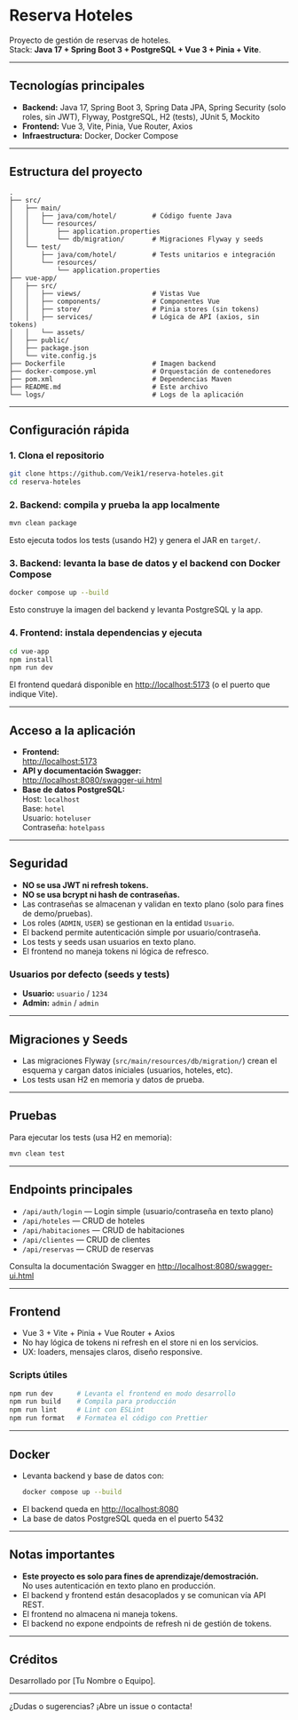# Reserva Hoteles

Proyecto de gestión de reservas de hoteles.  
Stack: **Java 17 + Spring Boot 3 + PostgreSQL + Vue 3 + Pinia + Vite**.

---

## Tecnologías principales

- **Backend:** Java 17, Spring Boot 3, Spring Data JPA, Spring Security (solo roles, sin JWT), Flyway, PostgreSQL, H2 (tests), JUnit 5, Mockito
- **Frontend:** Vue 3, Vite, Pinia, Vue Router, Axios
- **Infraestructura:** Docker, Docker Compose

---

## Estructura del proyecto

```
.
├── src/
│   ├── main/
│   │   ├── java/com/hotel/         # Código fuente Java
│   │   └── resources/
│   │       ├── application.properties
│   │       └── db/migration/       # Migraciones Flyway y seeds
│   └── test/
│       ├── java/com/hotel/         # Tests unitarios e integración
│       └── resources/
│           └── application.properties
├── vue-app/
│   ├── src/
│   │   ├── views/                  # Vistas Vue
│   │   ├── components/             # Componentes Vue
│   │   ├── store/                  # Pinia stores (sin tokens)
│   │   ├── services/               # Lógica de API (axios, sin tokens)
│   │   └── assets/
│   ├── public/
│   ├── package.json
│   └── vite.config.js
├── Dockerfile                      # Imagen backend
├── docker-compose.yml              # Orquestación de contenedores
├── pom.xml                         # Dependencias Maven
├── README.md                       # Este archivo
└── logs/                           # Logs de la aplicación
```

---

## Configuración rápida

### 1. Clona el repositorio

```sh
git clone https://github.com/Veik1/reserva-hoteles.git
cd reserva-hoteles
```

### 2. Backend: compila y prueba la app localmente

```sh
mvn clean package
```
Esto ejecuta todos los tests (usando H2) y genera el JAR en `target/`.

### 3. Backend: levanta la base de datos y el backend con Docker Compose

```sh
docker compose up --build
```
Esto construye la imagen del backend y levanta PostgreSQL y la app.

### 4. Frontend: instala dependencias y ejecuta

```sh
cd vue-app
npm install
npm run dev
```
El frontend quedará disponible en [http://localhost:5173](http://localhost:5173) (o el puerto que indique Vite).

---

## Acceso a la aplicación

- **Frontend:**  
  [http://localhost:5173](http://localhost:5173)
- **API y documentación Swagger:**  
  [http://localhost:8080/swagger-ui.html](http://localhost:8080/swagger-ui.html)
- **Base de datos PostgreSQL:**  
  Host: `localhost`  
  Base: `hotel`  
  Usuario: `hoteluser`  
  Contraseña: `hotelpass`

---

## Seguridad

- **NO se usa JWT ni refresh tokens.**
- **NO se usa bcrypt ni hash de contraseñas.**
- Las contraseñas se almacenan y validan en texto plano (solo para fines de demo/pruebas).
- Los roles (`ADMIN`, `USER`) se gestionan en la entidad `Usuario`.
- El backend permite autenticación simple por usuario/contraseña.
- Los tests y seeds usan usuarios en texto plano.
- El frontend no maneja tokens ni lógica de refresco.

### Usuarios por defecto (seeds y tests)

- **Usuario:** `usuario` / `1234`
- **Admin:** `admin` / `admin`

---

## Migraciones y Seeds

- Las migraciones Flyway (`src/main/resources/db/migration/`) crean el esquema y cargan datos iniciales (usuarios, hoteles, etc).
- Los tests usan H2 en memoria y datos de prueba.

---

## Pruebas

Para ejecutar los tests (usa H2 en memoria):

```sh
mvn clean test
```

---

## Endpoints principales

- `/api/auth/login` — Login simple (usuario/contraseña en texto plano)
- `/api/hoteles` — CRUD de hoteles
- `/api/habitaciones` — CRUD de habitaciones
- `/api/clientes` — CRUD de clientes
- `/api/reservas` — CRUD de reservas

Consulta la documentación Swagger en [http://localhost:8080/swagger-ui.html](http://localhost:8080/swagger-ui.html)

---

## Frontend

- Vue 3 + Vite + Pinia + Vue Router + Axios
- No hay lógica de tokens ni refresh en el store ni en los servicios.
- UX: loaders, mensajes claros, diseño responsive.

### Scripts útiles

```sh
npm run dev      # Levanta el frontend en modo desarrollo
npm run build    # Compila para producción
npm run lint     # Lint con ESLint
npm run format   # Formatea el código con Prettier
```

---

## Docker

- Levanta backend y base de datos con:
  ```sh
  docker compose up --build
  ```
- El backend queda en [http://localhost:8080](http://localhost:8080)
- La base de datos PostgreSQL queda en el puerto 5432

---

## Notas importantes

- **Este proyecto es solo para fines de aprendizaje/demostración.**  
  No uses autenticación en texto plano en producción.
- El backend y frontend están desacoplados y se comunican vía API REST.
- El frontend no almacena ni maneja tokens.
- El backend no expone endpoints de refresh ni de gestión de tokens.

---

## Créditos

Desarrollado por [Tu Nombre o Equipo].

---

¿Dudas o sugerencias? ¡Abre un issue o contacta!